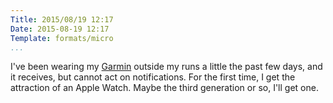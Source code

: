 ```yaml
---
Title: 2015/08/19 12:17
Date: 2015-08-19 12:17
Template: formats/micro
...
```


I've been wearing my [Garmin] outside my runs a little the past few days, and it
receives, but cannot act on notifications. For the first time, I get the
attraction of an Apple Watch. Maybe the third generation or so, I'll get one.

[Garmin]: http://forerunner920.garmin.com/en-US

